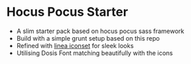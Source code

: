 # Hocus Pocus Starter

- A slim starter pack based on hocus pocus sass framework
- Build with a simple grunt setup based on this repo
- Refined with [linea iconset](http://www.linea.io/) for sleek looks
- Utilising Dosis Font matching beautifully with the icons
